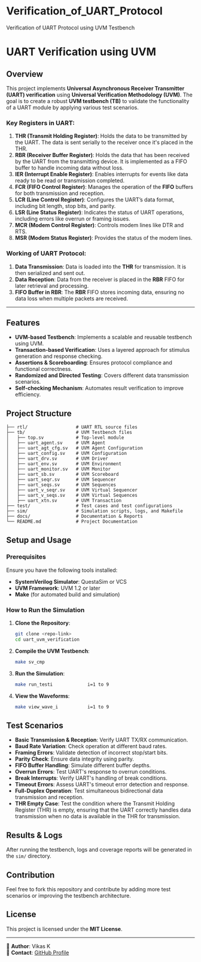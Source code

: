 # Verification_of_UART_Protocol
Verification of UART Protocol using UVM Testbench
# UART Verification using UVM

## Overview
This project implements **Universal Asynchronous Receiver Transmitter (UART) verification** using **Universal Verification Methodology (UVM)**. The goal is to create a robust **UVM testbench (TB)** to validate the functionality of a UART module by applying various test scenarios.


### Key Registers in UART:
1. **THR (Transmit Holding Register)**: Holds the data to be transmitted by the UART. The data is sent serially to the receiver once it's placed in the THR.
2. **RBR (Receiver Buffer Register)**: Holds the data that has been received by the UART from the transmitting device. It is implemented as a FIFO buffer to handle incoming data without loss.
3. **IER (Interrupt Enable Register)**: Enables interrupts for events like data ready to be read or transmission completed.
4. **FCR (FIFO Control Register)**: Manages the operation of the **FIFO** buffers for both transmission and reception.
5. **LCR (Line Control Register)**: Configures the UART’s data format, including bit length, stop bits, and parity.
6. **LSR (Line Status Register)**: Indicates the status of UART operations, including errors like overrun or framing issues.
7. **MCR (Modem Control Register)**: Controls modem lines like DTR and RTS.
8. **MSR (Modem Status Register)**: Provides the status of the modem lines.


### Working of UART Protocol:
1. **Data Transmission**: Data is loaded into the **THR** for transmission. It is then serialized and sent out.
2. **Data Reception**: Data from the receiver is placed in the **RBR** FIFO for later retrieval and processing.
3. **FIFO Buffer in RBR**: The **RBR** FIFO stores incoming data, ensuring no data loss when multiple packets are received.

---
## Features
- **UVM-based Testbench**: Implements a scalable and reusable testbench using UVM.
- **Transaction-based Verification**: Uses a layered approach for stimulus generation and response checking.
- **Assertions & Scoreboarding**: Ensures protocol compliance and functional correctness.
- **Randomized and Directed Testing**: Covers different data transmission scenarios.
- **Self-checking Mechanism**: Automates result verification to improve efficiency.

## Project Structure
```
├── rtl/                  # UART RTL source files
├── tb/                   # UVM Testbench files
│   ├── top.sv            # Top-level module
│   ├── uart_agent.sv     # UVM Agent
│   ├── uart_agt_cfg.sv   # UVM Agent Configuration
│   ├── uart_config.sv    # UVM Configuration
│   ├── uart_drv.sv       # UVM Driver
│   ├── uart_env.sv       # UVM Environment
│   ├── uart_monitor.sv   # UVM Monitor
│   ├── uart_sb.sv        # UVM Scoreboard
│   ├── uart_seqr.sv      # UVM Sequencer
│   ├── uart_seqs.sv      # UVM Sequences
│   ├── uart_v_seqr.sv    # UVM Virtual Sequencer
│   ├── uart_v_seqs.sv    # UVM Virtual Sequences
│   ├── uart_xtn.sv       # UVM Transaction
├── test/                 # Test cases and test configurations
├── sim/                  # Simulation scripts, logs, and Makefile
├── docs/                 # Documentation & Reports
└── README.md             # Project Documentation
```

## Setup and Usage
### Prerequisites
Ensure you have the following tools installed:
- **SystemVerilog Simulator**: QuestaSim or VCS
- **UVM Framework**: UVM 1.2 or later
- **Make** (for automated build and simulation)

### How to Run the Simulation
1. **Clone the Repository**:
   ```sh
   git clone <repo-link>
   cd uart_uvm_verification
   ```
2. **Compile the UVM Testbench**:
   ```sh
   make sv_cmp
   ```
3. **Run the Simulation**:
   ```sh
   make run_testi             i=1 to 9
   ```
4. **View the Waveforms**:
   ```sh
   make view_wave_i           i=1 to 9
   ```

## Test Scenarios
- **Basic Transmission & Reception**: Verify UART TX/RX communication.
- **Baud Rate Variation**: Check operation at different baud rates.
- **Framing Errors**: Validate detection of incorrect stop/start bits.
- **Parity Check**: Ensure data integrity using parity.
- **FIFO Buffer Handling**: Simulate different buffer depths.
- **Overrun Errors**: Test UART's response to overrun conditions.
- **Break Interrupts**: Verify UART's handling of break conditions.
- **Timeout Errors**: Assess UART's timeout error detection and response.
- **Full-Duplex Operation**: Test simultaneous bidirectional data transmission and reception.
- **THR Empty Case**: Test the condition where the Transmit Holding Register (THR) is empty, ensuring that the UART correctly handles data transmission when no data is available in the THR for transmission.


## Results & Logs
After running the testbench, logs and coverage reports will be generated in the `sim/` directory. 

## Contribution
Feel free to fork this repository and contribute by adding more test scenarios or improving the testbench architecture.

## License
This project is licensed under the **MIT License**.

---
📌 **Author**: Vikas K  
📩 **Contact**: [GitHub Profile](https://github.com/Vk13io)
